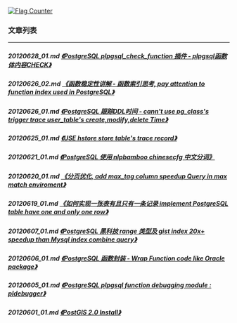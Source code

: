 <a rel="nofollow" href="http://info.flagcounter.com/h9V1"  ><img src="http://s03.flagcounter.com/count/h9V1/bg_FFFFFF/txt_000000/border_CCCCCC/columns_2/maxflags_12/viewers_0/labels_0/pageviews_0/flags_0/"  alt="Flag Counter"  border="0"  ></a>  
  
### 文章列表  
----  
##### 20120628_01.md   [《PostgreSQL plpgsql_check_function 插件 - plpgsql函数体内容CHECK》](20120628_01.md)  
##### 20120626_02.md   [《函数稳定性讲解 - 函数索引思考, pay attention to function index used in PostgreSQL》](20120626_02.md)  
##### 20120626_01.md   [《PostgreSQL 跟踪DDL时间 - cann't use pg_class's trigger trace user_table's create,modify,delete Time》](20120626_01.md)  
##### 20120625_01.md   [《USE hstore store table's trace record》](20120625_01.md)  
##### 20120621_01.md   [《PostgreSQL 使用 nlpbamboo chinesecfg 中文分词》](20120621_01.md)  
##### 20120620_01.md   [《分页优化, add max_tag column speedup Query in max match enviroment》](20120620_01.md)  
##### 20120619_01.md   [《如何实现一张表有且只有一条记录 implement PostgreSQL table have one and only one row》](20120619_01.md)  
##### 20120607_01.md   [《PostgreSQL 黑科技 range 类型及 gist index 20x+ speedup than Mysql index combine query》](20120607_01.md)  
##### 20120606_01.md   [《PostgreSQL 函数封装 - Wrap Function code like Oracle package》](20120606_01.md)  
##### 20120605_01.md   [《PostgreSQL plpgsql function debugging module : pldebugger》](20120605_01.md)  
##### 20120601_01.md   [《PostGIS 2.0 Install》](20120601_01.md)  
